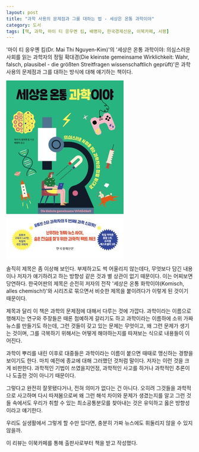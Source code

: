 ```yaml
---
layout: post
title: "과학 사용의 문제점과 그를 대하는 법 - 세상은 온통 과학이야"
category: 도서
tags: [책, 과학, 마이 티 응우옌 킴, 배명자, 한국경제신문, 이북카페, 서평]
---
```


'마이 티 응우옌 킴(Dr. Mai Thi Nguyen-Kim)'의
'세상은 온통 과학이야: 의심스러운 사회를 읽는 과학자의 정밀 확대경(Die kleinste gemeinsame Wirklichkeit: Wahr, falsch, plausibel - die größten Streitfragen wissenschaftlich geprüft)'은
과학 사용의 문제점과 그를 대하는 방식에 대해 얘기하는 책이다.

![표지](/images/book/die-kleinste-gemeinsame-wirklichkeit-book-h480.jpg)

솔직히 제목은 좀 이상해 보인다.
부제하고도 썩 어울리지 않는데다,
무엇보다 담긴 내용이나 저자가 얘기하려고 하는 방향성 같은 것과 별 상관이 없기 때문이다.
이는 어찌보면 당연하다.
한국어판의 제목은 순전히 저자의 전작 '세상은 온통 화학이야(Komisch, alles chemisch!)'와 시리즈로 묶으면서
비슷한 제목을 붙이려다가 이렇게 된 것이기 때문이다.

제목과 달리 이 책은 과학의 문제점에 대해서 다루는 것에 가깝다.
과학이라는 이름으로 행해지는 연구와 주장들은
때론 첨예하게 갈리기도 하고
과학이라는 이름하에 소위 가짜뉴스를 만들기도 하는데,
그런 것들이 갖고 있는 문제는 무엇이고,
왜 그런 문제가 생기는 것이며,
그를 극복하기 위해서는 어떻게 해야하는지를 따져보는 식으로 내용들이 이어진다.

과학이 뿌리를 내린 이후로
대중들은 과학이라는 이름이 붙으면 때때로 맹신하는 경향을 보이기도 한다.
마치 예전에 종교에 대해 그러했던 것처럼 말이다.
저자는 이런 것을 크게 비판한다.
과학적인 기법이 쓰였을지언정,
과학적인 사고를 하거나 과학적인 추론이나 도출한 것이 아니기 때문이다.

그렇다고 완전히 잘못됐다거나, 전혀 의미가 없다는 건 아니다.
오히려 그것들을 과학적으로 사고하며 다시 따져봄으로써
왜 그런 해석 차이와 문제가 생겼는지를 알고
그런 것들 속에서도 우리가 취할 수 있는 최소공통분모를 찾아내는 것은
유익하고 옳은 방향성이라고 얘기한다.

우리도 실생활에서 그렇게 할 수만 있다면,
충분히 가짜 뉴스에도 휘둘리지 않을 수 있지 않을까.



<div class="im im-info">
이 리뷰는 이북카페를 통해 출판사로부터 책을 받고 작성했다.
</div>
